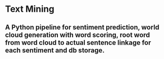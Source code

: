 
# Text Mining

## A Python pipeline for sentiment prediction, world cloud generation with word scoring, root word from word cloud to actual sentence linkage for each sentiment and db storage.
